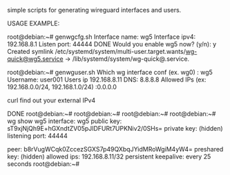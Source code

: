 simple scripts for generating wireguard interfaces and users.

USAGE EXAMPLE:

root@debian:~# genwgcfg.sh
Interface name: wg5
Interface ipv4: 192.168.8.1
Listen port: 44444
DONE
Would you enable wg5 now? (y/n): y
Created symlink /etc/systemd/system/multi-user.target.wants/wg-quick@wg5.service → /lib/systemd/system/wg-quick@.service.


root@debian:~# genwguser.sh
Which wg interface conf (ex. wg0) : wg5
Username: user001
Users ip 192.168.8.11
DNS: 8.8.8.8
Allowed IPs (ex: 192.168.0.0/24, 192.168.1.0/24) :0.0.0.0

curl find out your external IPv4

DONE
root@debian:~#
root@debian:~#
root@debian:~#
root@debian:~# wg show wg5
interface: wg5
  public key: sT9xjNjQh9E+hGXndtZV05pJIDFURt7UPKNiv2/0SHs=
  private key: (hidden)
  listening port: 44444

peer: b8rVugWCqk0ZccezSGXS7p49QXbqJYidMRoWgiM4yW4=
  preshared key: (hidden)
  allowed ips: 192.168.8.11/32
  persistent keepalive: every 25 seconds
root@debian:~#
